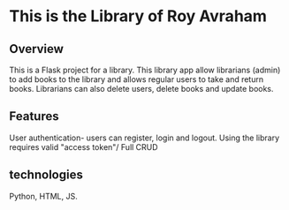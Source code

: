 # This is the Library of Roy Avraham

## Overview
This is a Flask project for a library. 
This library app allow librarians (admin) to add books to the library and allows regular users to take and return books.
Librarians can also delete users, delete books and update books. 

## Features
User authentication- users can register, login and logout.
Using the library requires valid "access token"/
Full CRUD

## technologies 
Python, HTML, JS. 